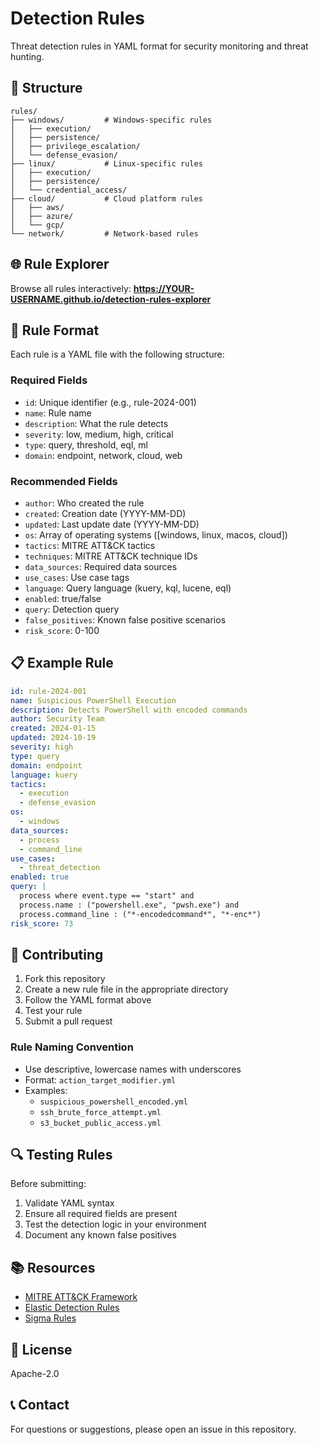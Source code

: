 # Detection Rules

Threat detection rules in YAML format for security monitoring and threat hunting.

## 📁 Structure

```
rules/
├── windows/         # Windows-specific rules
│   ├── execution/
│   ├── persistence/
│   ├── privilege_escalation/
│   └── defense_evasion/
├── linux/           # Linux-specific rules
│   ├── execution/
│   ├── persistence/
│   └── credential_access/
├── cloud/           # Cloud platform rules
│   ├── aws/
│   ├── azure/
│   └── gcp/
└── network/         # Network-based rules
```

## 🌐 Rule Explorer

Browse all rules interactively: **https://YOUR-USERNAME.github.io/detection-rules-explorer**

## 📝 Rule Format

Each rule is a YAML file with the following structure:

### Required Fields
- `id`: Unique identifier (e.g., rule-2024-001)
- `name`: Rule name
- `description`: What the rule detects
- `severity`: low, medium, high, critical
- `type`: query, threshold, eql, ml
- `domain`: endpoint, network, cloud, web

### Recommended Fields
- `author`: Who created the rule
- `created`: Creation date (YYYY-MM-DD)
- `updated`: Last update date (YYYY-MM-DD)
- `os`: Array of operating systems ([windows, linux, macos, cloud])
- `tactics`: MITRE ATT&CK tactics
- `techniques`: MITRE ATT&CK technique IDs
- `data_sources`: Required data sources
- `use_cases`: Use case tags
- `language`: Query language (kuery, kql, lucene, eql)
- `enabled`: true/false
- `query`: Detection query
- `false_positives`: Known false positive scenarios
- `risk_score`: 0-100

## 📋 Example Rule

```yaml
id: rule-2024-001
name: Suspicious PowerShell Execution
description: Detects PowerShell with encoded commands
author: Security Team
created: 2024-01-15
updated: 2024-10-19
severity: high
type: query
domain: endpoint
language: kuery
tactics:
  - execution
  - defense_evasion
os:
  - windows
data_sources:
  - process
  - command_line
use_cases:
  - threat_detection
enabled: true
query: |
  process where event.type == "start" and
  process.name : ("powershell.exe", "pwsh.exe") and
  process.command_line : ("*-encodedcommand*", "*-enc*")
risk_score: 73
```

## 🤝 Contributing

1. Fork this repository
2. Create a new rule file in the appropriate directory
3. Follow the YAML format above
4. Test your rule
5. Submit a pull request

### Rule Naming Convention
- Use descriptive, lowercase names with underscores
- Format: `action_target_modifier.yml`
- Examples:
  - `suspicious_powershell_encoded.yml`
  - `ssh_brute_force_attempt.yml`
  - `s3_bucket_public_access.yml`

## 🔍 Testing Rules

Before submitting:
1. Validate YAML syntax
2. Ensure all required fields are present
3. Test the detection logic in your environment
4. Document any known false positives

## 📚 Resources

- [MITRE ATT&CK Framework](https://attack.mitre.org/)
- [Elastic Detection Rules](https://github.com/elastic/detection-rules)
- [Sigma Rules](https://github.com/SigmaHQ/sigma)

## 📄 License

Apache-2.0

## 📞 Contact

For questions or suggestions, please open an issue in this repository.
